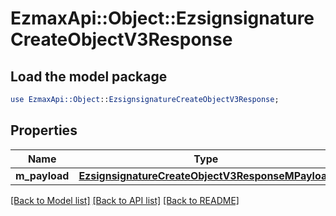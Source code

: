 # EzmaxApi::Object::EzsignsignatureCreateObjectV3Response

## Load the model package
```perl
use EzmaxApi::Object::EzsignsignatureCreateObjectV3Response;
```

## Properties
Name | Type | Description | Notes
------------ | ------------- | ------------- | -------------
**m_payload** | [**EzsignsignatureCreateObjectV3ResponseMPayload**](EzsignsignatureCreateObjectV3ResponseMPayload.md) |  | 

[[Back to Model list]](../README.md#documentation-for-models) [[Back to API list]](../README.md#documentation-for-api-endpoints) [[Back to README]](../README.md)



